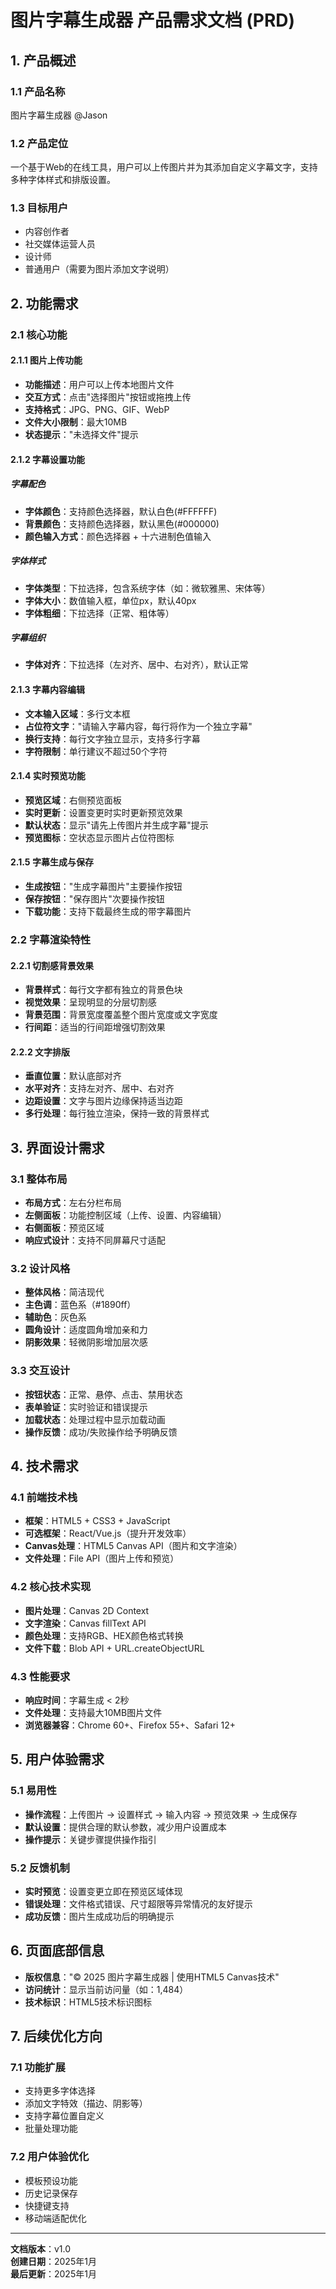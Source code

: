 # 图片字幕生成器 产品需求文档 (PRD)

## 1. 产品概述

### 1.1 产品名称
图片字幕生成器 @Jason

### 1.2 产品定位
一个基于Web的在线工具，用户可以上传图片并为其添加自定义字幕文字，支持多种字体样式和排版设置。

### 1.3 目标用户
- 内容创作者
- 社交媒体运营人员
- 设计师
- 普通用户（需要为图片添加文字说明）

## 2. 功能需求

### 2.1 核心功能

#### 2.1.1 图片上传功能
- **功能描述**：用户可以上传本地图片文件
- **交互方式**：点击"选择图片"按钮或拖拽上传
- **支持格式**：JPG、PNG、GIF、WebP
- **文件大小限制**：最大10MB
- **状态提示**："未选择文件"提示

#### 2.1.2 字幕设置功能

##### 字幕配色
- **字体颜色**：支持颜色选择器，默认白色(#FFFFFF)
- **背景颜色**：支持颜色选择器，默认黑色(#000000)
- **颜色输入方式**：颜色选择器 + 十六进制色值输入

##### 字体样式
- **字体类型**：下拉选择，包含系统字体（如：微软雅黑、宋体等）
- **字体大小**：数值输入框，单位px，默认40px
- **字体粗细**：下拉选择（正常、粗体等）

##### 字幕组织
- **字体对齐**：下拉选择（左对齐、居中、右对齐），默认正常

#### 2.1.3 字幕内容编辑
- **文本输入区域**：多行文本框
- **占位符文字**："请输入字幕内容，每行将作为一个独立字幕"
- **换行支持**：每行文字独立显示，支持多行字幕
- **字符限制**：单行建议不超过50个字符

#### 2.1.4 实时预览功能
- **预览区域**：右侧预览面板
- **实时更新**：设置变更时实时更新预览效果
- **默认状态**：显示"请先上传图片并生成字幕"提示
- **预览图标**：空状态显示图片占位符图标

#### 2.1.5 字幕生成与保存
- **生成按钮**："生成字幕图片"主要操作按钮
- **保存按钮**："保存图片"次要操作按钮
- **下载功能**：支持下载最终生成的带字幕图片

### 2.2 字幕渲染特性

#### 2.2.1 切割感背景效果
- **背景样式**：每行文字都有独立的背景色块
- **视觉效果**：呈现明显的分层切割感
- **背景范围**：背景宽度覆盖整个图片宽度或文字宽度
- **行间距**：适当的行间距增强切割效果

#### 2.2.2 文字排版
- **垂直位置**：默认底部对齐
- **水平对齐**：支持左对齐、居中、右对齐
- **边距设置**：文字与图片边缘保持适当边距
- **多行处理**：每行独立渲染，保持一致的背景样式

## 3. 界面设计需求

### 3.1 整体布局
- **布局方式**：左右分栏布局
- **左侧面板**：功能控制区域（上传、设置、内容编辑）
- **右侧面板**：预览区域
- **响应式设计**：支持不同屏幕尺寸适配

### 3.2 设计风格
- **整体风格**：简洁现代
- **主色调**：蓝色系（#1890ff）
- **辅助色**：灰色系
- **圆角设计**：适度圆角增加亲和力
- **阴影效果**：轻微阴影增加层次感

### 3.3 交互设计
- **按钮状态**：正常、悬停、点击、禁用状态
- **表单验证**：实时验证和错误提示
- **加载状态**：处理过程中显示加载动画
- **操作反馈**：成功/失败操作给予明确反馈

## 4. 技术需求

### 4.1 前端技术栈
- **框架**：HTML5 + CSS3 + JavaScript
- **可选框架**：React/Vue.js（提升开发效率）
- **Canvas处理**：HTML5 Canvas API（图片和文字渲染）
- **文件处理**：File API（图片上传和预览）

### 4.2 核心技术实现
- **图片处理**：Canvas 2D Context
- **文字渲染**：Canvas fillText API
- **颜色处理**：支持RGB、HEX颜色格式转换
- **文件下载**：Blob API + URL.createObjectURL

### 4.3 性能要求
- **响应时间**：字幕生成 < 2秒
- **文件处理**：支持最大10MB图片文件
- **浏览器兼容**：Chrome 60+、Firefox 55+、Safari 12+

## 5. 用户体验需求

### 5.1 易用性
- **操作流程**：上传图片 → 设置样式 → 输入内容 → 预览效果 → 生成保存
- **默认设置**：提供合理的默认参数，减少用户设置成本
- **操作提示**：关键步骤提供操作指引

### 5.2 反馈机制
- **实时预览**：设置变更立即在预览区域体现
- **错误处理**：文件格式错误、尺寸超限等异常情况的友好提示
- **成功反馈**：图片生成成功后的明确提示

## 6. 页面底部信息
- **版权信息**："© 2025 图片字幕生成器 | 使用HTML5 Canvas技术"
- **访问统计**：显示当前访问量（如：1,484）
- **技术标识**：HTML5技术标识图标

## 7. 后续优化方向

### 7.1 功能扩展
- 支持更多字体选择
- 添加文字特效（描边、阴影等）
- 支持字幕位置自定义
- 批量处理功能

### 7.2 用户体验优化
- 模板预设功能
- 历史记录保存
- 快捷键支持
- 移动端适配优化

---

**文档版本**：v1.0  
**创建日期**：2025年1月  
**最后更新**：2025年1月